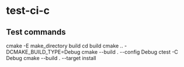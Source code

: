 # test-ci-c

## Test commands
cmake -E make_directory build
cd build
cmake .. -DCMAKE_BUILD_TYPE=Debug
cmake --build . --config Debug
ctest -C Debug
cmake --build . --target install
